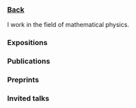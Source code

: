 ### [Back](https://shanzhong-sun.github.io/Shanzhong-SUN/)

I work in the field of mathematical physics.

### Expositions

### Publications

### Preprints

### Invited talks

